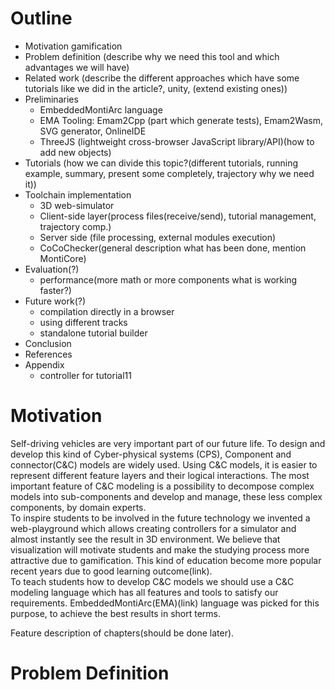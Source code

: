 # Outline

- Motivation
    gamification
- Problem definition
(describe why we need this tool and which advantages we will have)
- Related work
(describe the different approaches which have some tutorials like we did in the article?, unity, (extend existing ones))
- Preliminaries
	- EmbeddedMontiArc language
	- EMA Tooling: Emam2Cpp (part which generate tests), Emam2Wasm, SVG generator, OnlineIDE
	- ThreeJS (lightweight cross-browser JavaScript library/API)(how to add new objects)
- Tutorials
(how we can divide this topic?(different tutorials, running example, summary, present some completely, trajectory why we need it))
- Toolchain implementation
	- 3D web-simulator
	- Client-side layer(process files(receive/send), tutorial management, trajectory comp.)
	- Server side (file processing, external modules execution)
	- CoCoChecker(general description what has been done, mention MontiCore)
- Evaluation(?)
	- performance(more math or more components what is working faster?)
- Future work(?)
	- compilation directly in a browser
	- using different tracks
	- standalone tutorial builder
- Conclusion
- References
- Appendix
	- controller for tutorial11


# Motivation
Self-driving vehicles are very important part of our future life. To design and develop this kind of Cyber-physical systems (CPS), Component and connector(C&C) models are widely used. Using C&C models, it is easier to represent different feature layers and their logical interactions. The most important feature of C&C modeling is a possibility to decompose complex models into sub-components and develop and manage, these less complex components, by domain experts.  
To inspire students to be involved in the future technology we invented a web-playground which allows creating controllers for a simulator and almost instantly see the result in 3D environment. We believe that visualization will motivate students and make the studying process more attractive due to gamification. This kind of education become more popular recent years due to good learning outcome(link).  
To teach students how to develop C&C models we should use a C&C modeling language which has all features and tools to satisfy our requirements. EmbeddedMontiArc(EMA)(link) language was picked for this purpose, to achieve the best results in short terms.  

Feature description of chapters(should be done later).

# Problem Definition
